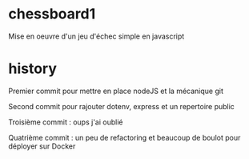 # chessboard1
Mise en oeuvre d'un jeu d'échec simple en javascript

# history
Premier commit pour mettre en place nodeJS et la mécanique git 

Second commit pour rajouter dotenv, express et un repertoire public

Troisième commit : oups j'ai oublié

Quatrième commit : un peu de refactoring et beaucoup de boulot pour déployer sur Docker
